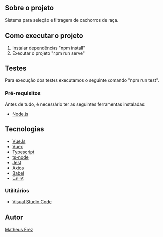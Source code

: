 ## Sobre o projeto

Sistema para seleção e filtragem de cachorros de raça.

## Como executar o projeto

1. Instalar dependências "npm install"
2. Executar o projeto "npm run serve"

## Testes

Para execução dos testes executamos o seguinte comando "npm run test".

### Pré-requisitos

Antes de tudo, é necessário ter as seguintes ferramentas instaladas:

* [Node.js](https://nodejs.org/en/)

## Tecnologias

- [VueJs](https://vuejs.org/)
- [Vuex](https://vuex.vuejs.org/)
- [Typescript](https://www.typescriptlang.org/)
- [ts-node](https://github.com/TypeStrong/ts-node)
- [Jest](https://jestjs.io/pt-BR/)
- [Axios](https://github.com/axios/axios)
- [Babel](https://babeljs.io/)
- [Eslint](https://eslint.org/)

### Utilitários

- [Visual Studio Code](https://code.visualstudio.com/)

## Autor

[Matheus Frez](https://github.com/MatheusFrez)